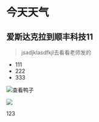 
# 今天天气

## 爱斯达克拉到顺丰科技11

> jsadjklasdfkjl去看看老师发的


* 111
* 222
* 333

![查看鸭子](/articles/article-list/林溥传/images/008.jpg)


![](https://cdn.jsdelivr.net/gh/xishan-lin/resourcesRepo@main/image-demos/001.jpg)

123
